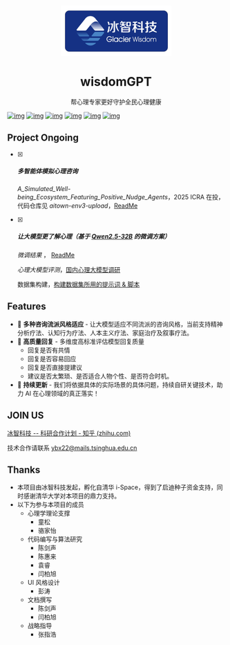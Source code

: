 <p align="center">
  <img src="_DocumentRSS/LOGO_GlacierWisdom.jpg" width="256.7" height="117.3"/>
</p>
<h1 align="center">
wisdomGPT
</h1>
<p align="center">
帮心理专家更好守护全民心理健康
</p>



[![img](https://camo.githubusercontent.com/cb8349ea1435fc55c3d3069583d60a799a99e17f22de0014a7a0aaa6dc769102/68747470733a2f2f696d672e736869656c64732e696f2f62616467652f6c6963656e73652d417061636865253230322d7265642e737667)](https://github.com/scutcyr/SoulChat/blob/main/LICENSE) [![img](https://camo.githubusercontent.com/5cf5081e3d9dc7612f1c0ed88f2c9e7e783a388242d5acdd998ed6ff49500a78/68747470733a2f2f696d672e736869656c64732e696f2f62616467652f707974686f6e2d332e382b2d6166662e737667)](https://github.com/scutcyr/SoulChat/blob/main) [![img](https://camo.githubusercontent.com/bd8f9816b7aaf22875471ceb341b343fcda0222a7c0dae850084ef1babf08381/68747470733a2f2f696d672e736869656c64732e696f2f6769746875622f636f6e7472696275746f72732f736375746379722f536f756c436861743f636f6c6f723d396561)](https://github.com/scutcyr/SoulChat/graphs/contributors) [![img](https://camo.githubusercontent.com/08eb85ab7412d2837983792fa5cae949fe73ab54f0f3f39a6e06af1ba3bbe678/68747470733a2f2f696d672e736869656c64732e696f2f6769746875622f636f6d6d69742d61637469766974792f6d2f736375746379722f536f756c436861743f636f6c6f723d336166)](https://github.com/scutcyr/SoulChat/commits) [![img](https://camo.githubusercontent.com/93489c5e750803447b83ff9719d96a60547e8b834e27a75498b57ad49bc12f14/68747470733a2f2f696d672e736869656c64732e696f2f6769746875622f6973737565732f736375746379722f536f756c436861743f636f6c6f723d396363)](https://github.com/scutcyr/SoulChat/issues) [![img](https://camo.githubusercontent.com/512f5d2eb2c77591dd673710e10ba2e24e25ed9af9810b9d45c60bc65a9ee6ba/68747470733a2f2f696d672e736869656c64732e696f2f6769746875622f73746172732f736375746379722f536f756c436861743f636f6c6f723d636366)](https://github.com/glacierwisdom/wisdomGPT/stargazers)

## Project Ongoing

- [x] ##### 多智能体模拟心理咨询 

  *A_Simulated_Well-being_Ecosystem_Featuring_Positive_Nudge_Agents*，2025 ICRA 在投，代码仓库见 *aitown-env3-upload*，<a href="aitown-evo3-upload/readme.md" target="_blank">ReadMe</a>

- [x] ##### 让大模型更了解心理（基于 [Qwen2.5-32B](https://huggingface.co/Qwen/Qwen2.5-32B-Instruct) 的微调方案）

  *微调结果* ， <a href="sft_0926_lr5e-5/README.md" target="_blank">ReadMe</a>

  *心理大模型评测*，<a href="_DocumentRSS/PsycoLLM_evaluate.md" target="_blank">国内心理大模型调研</a>

  数据集构建，<a href="dataset_constructer" target="_blank">构建数据集所用的提示词 & 脚本</a>

  

## Features

- 🎤 **多种咨询流派风格适应** - 让大模型适应不同流派的咨询风格，当前支持精神分析疗法、认知行为疗法、人本主义疗法、家庭治疗及叙事疗法。
- 💃 **高质量回复** - 多维度高标准评估模型回复质量
  - 回复是否有共情
  - 回复是否容易回应
  - 回复是否直接提建议
  - 建议是否太繁琐、是否适合人物个性、是否符合时机。
- 🏀 **持续更新** - 我们将依据具体的实际场景的具体问题，持续自研关键技术，助力 AI 在心理领域的真正落实！

## JOIN US

[冰智科技 -- 科研合作计划 - 知乎 (zhihu.com)](https://zhuanlan.zhihu.com/p/720352591)

技术合作请联系 ybx22@mails.tsinghua.edu.cn

## Thanks

- 本项目由冰智科技发起，孵化自清华 i-Space，得到了启迪种子资金支持，同时感谢清华大学对本项目的鼎力支持。
- 以下为参与本项目的成员
  - 心理学理论支撑
    - 童松
    - 骆家怡 
  - 代码编写与算法研究
    - 陈剑声
    - 陈惠来
    - 袁睿
    - 闫柏旭
  - UI 风格设计
    - 彭涛
  - 文档撰写
    - 陈剑声
    - 闫柏旭
  - 战略指导
    - 张指浩
  
